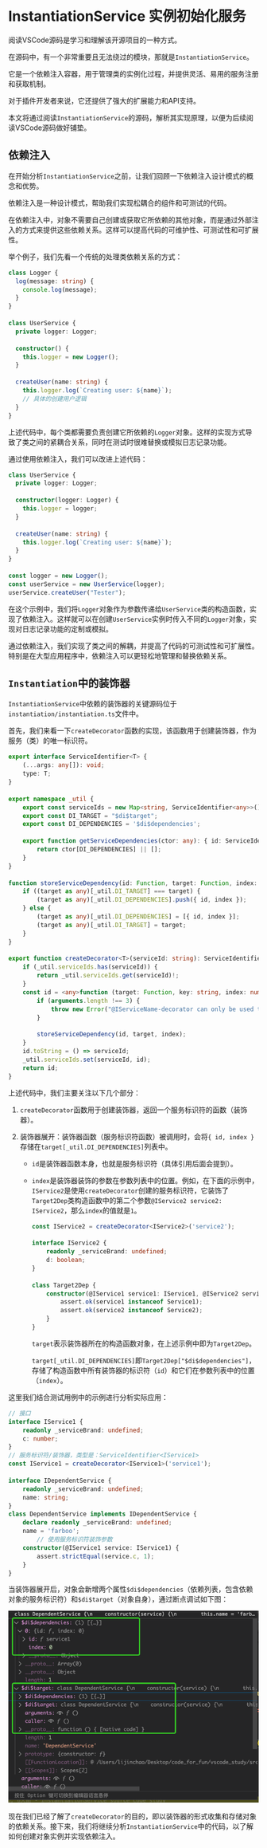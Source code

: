 # InstantiationService 实例初始化服务

阅读VSCode源码是学习和理解该开源项目的一种方式。

在源码中，有一个非常重要且无法绕过的模块，那就是`InstantiationService`。

它是一个依赖注入容器，用于管理类的实例化过程，并提供灵活、易用的服务注册和获取机制。

对于插件开发者来说，它还提供了强大的扩展能力和API支持。

本文将通过阅读`InstantiationService`的源码，解析其实现原理，以便为后续阅读VSCode源码做好铺垫。

## 依赖注入

在开始分析`InstantiationService`之前，让我们回顾一下依赖注入设计模式的概念和优势。

依赖注入是一种设计模式，帮助我们实现松耦合的组件和可测试的代码。

在依赖注入中，对象不需要自己创建或获取它所依赖的其他对象，而是通过外部注入的方式来提供这些依赖关系。这样可以提高代码的可维护性、可测试性和可扩展性。

举个例子，我们先看一个传统的处理类依赖关系的方式：

```typescript
class Logger {
  log(message: string) {
    console.log(message);
  }
}

class UserService {
  private logger: Logger;

  constructor() {
    this.logger = new Logger();
  }

  createUser(name: string) {
    this.logger.log(`Creating user: ${name}`);
    // 具体的创建用户逻辑
  }
}
```

上述代码中，每个类都需要负责创建它所依赖的`Logger`对象。这样的实现方式导致了类之间的紧耦合关系，同时在测试时很难替换或模拟日志记录功能。

通过使用依赖注入，我们可以改进上述代码：

```typescript
class UserService {
  private logger: Logger;

  constructor(logger: Logger) {
    this.logger = logger;
  }

  createUser(name: string) {
    this.logger.log(`Creating user: ${name}`);
  }
}

const logger = new Logger();
const userService = new UserService(logger);
userService.createUser("Tester");
```

在这个示例中，我们将`Logger`对象作为参数传递给`UserService`类的构造函数，实现了依赖注入。这样就可以在创建`UserService`实例时传入不同的`Logger`对象，实现对日志记录功能的定制或模拟。

通过依赖注入，我们实现了类之间的解耦，并提高了代码的可测试性和可扩展性。特别是在大型应用程序中，依赖注入可以更轻松地管理和替换依赖关系。

## `Instantiation`中的装饰器

`InstantiationService`中依赖的装饰器的关键源码位于`instantiation/instantiation.ts`文件中。

首先，我们来看一下`createDecorator`函数的实现，该函数用于创建装饰器，作为服务（类）的唯一标识符。

```typescript
export interface ServiceIdentifier<T> {
    (...args: any[]): void;
    type: T;
}

export namespace _util {
    export const serviceIds = new Map<string, ServiceIdentifier<any>>();
    export const DI_TARGET = "$di$target";
    export const DI_DEPENDENCIES = '$di$dependencies';

    export function getServiceDependencies(ctor: any): { id: ServiceIdentifier<any>; index: number }[] {
        return ctor[DI_DEPENDENCIES] || [];
    }
}

function storeServiceDependency(id: Function, target: Function, index: number): void {
    if ((target as any)[_util.DI_TARGET] === target) {
        (target as any)[_util.DI_DEPENDENCIES].push({ id, index });
    } else {
        (target as any)[_util.DI_DEPENDENCIES] = [{ id, index }];
        (target as any)[_util.DI_TARGET] = target;
    }
}

export function createDecorator<T>(serviceId: string): ServiceIdentifier<T> {
    if (_util.serviceIds.has(serviceId)) {
        return _util.serviceIds.get(serviceId)!;
    }
    const id = <any>function (target: Function, key: string, index: number): any {
        if (arguments.length !== 3) {
            throw new Error("@IServiceName-decorator can only be used to decorate a parameter'")
        }

        storeServiceDependency(id, target, index);
    }
    id.toString = () => serviceId;
    _util.serviceIds.set(serviceId, id);
    return id;
}
```

上述代码中，我们主要关注以下几个部分：

1. `createDecorator`函数用于创建装饰器，返回一个服务标识符的函数（装饰器）。

2. 装饰器展开：装饰器函数（服务标识符函数）被调用时，会将`{ id, index }`存储在`target[_util.DI_DEPENDENCIES]`列表中。

   - `id`是装饰器函数本身，也就是服务标识符（具体引用后面会提到）。

   - `index`是装饰器装饰的参数在参数列表中的位置。例如，在下面的示例中，`IService2`是使用`createDecorator`创建的服务标识符，它装饰了`Target2Dep`类构造函数中的第二个参数`@IService2 service2: IService2`，那么`index`的值就是`1`。

     ```typescript
     const IService2 = createDecorator<IService2>('service2');
     
     interface IService2 {
         readonly _serviceBrand: undefined;
         d: boolean;
     }
     
     class Target2Dep {
         constructor(@IService1 service1: IService1, @IService2 service2: IService2) {
             assert.ok(service1 instanceof Service1);
             assert.ok(service2 instanceof Service2);
         }
     }
     ```

     `target`表示装饰器所在的构造函数对象，在上述示例中即为`Target2Dep`。

     `target[_util.DI_DEPENDENCIES]`即`Target2Dep["$di$dependencies"]`，存储了构造函数中所有装饰器的标识符（`id`）和它们在参数列表中的位置（`index`）。

这里我们结合测试用例中的示例进行分析实际应用：

```ts
// 接口
interface IService1 {
    readonly _serviceBrand: undefined;
    c: number;
}
// 服务标识符/装饰器，类型是：ServiceIdentifier<IService1>
const IService1 = createDecorator<IService1>('service1');

interface IDependentService {
    readonly _serviceBrand: undefined;
    name: string;
}
class DependentService implements IDependentService {
    declare readonly _serviceBrand: undefined;
    name = 'farboo';
		// 使用服务标识符装饰参数
    constructor(@IService1 service: IService1) {
        assert.strictEqual(service.c, 1);
    }
}
```

当装饰器展开后，对象会新增两个属性`$di$dependencies`（依赖列表，包含依赖对象的服务标识符）和`$di$target`（对象自身），通过断点调试如下图：

![didependencies](./assets/images/image-20230627152920108.png)

现在我们已经了解了`createDecorator`的目的，即以装饰器的形式收集和存储对象的依赖关系。接下来，我们将继续分析`InstantiationService`中的代码，以了解如何创建对象实例并实现依赖注入。

### 



